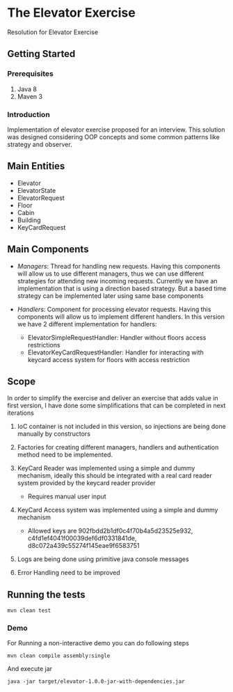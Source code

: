 # The Elevator Exercise

Resolution for Elevator Exercise

## Getting Started

### Prerequisites

1. Java 8
2. Maven 3

### Introduction

Implementation of elevator exercise proposed for an interview.
This solution was designed considering OOP concepts and some common patterns like strategy and observer. 

## Main Entities
- Elevator
- ElevatorState
- ElevatorRequest
- Floor
- Cabin
- Building
- KeyCardRequest

## Main Components

- *Managers*: Thread for handling new requests. Having this components will allow us to use different managers, thus we can use different strategies for attending new incoming requests. 
Currently we have an implementation that is using a direction based strategy.  But a based time strategy can be implemented later using same base components

- *Handlers*: Component for processing elevator requests. Having this components will allow us to implement different handlers. In this version we have 2 different implementation for handlers:
   * ElevatorSimpleRequestHandler: Handler without floors access restrictions 
   * ElevatorKeyCardRequestHandler: Handler for interacting with keycard access system for floors with access restriction

## Scope

In order to simplify the exercise and deliver an exercise that adds value in first version, I have done some simplifications that can be completed in next iterations

1. IoC container is not included in this version, so injections are being done manually by constructors

2. Factories for creating different managers, handlers and authentication method need to be implemented.

3. KeyCard Reader was implemented using a simple and dummy mechanism, ideally this should be integrated with a real card reader system provided by the keycard reader provider
   - Requires manual user input  

4. KeyCard Access system was implemented using a simple and dummy mechanism
   - Allowed keys are 902fbdd2b1df0c4f70b4a5d23525e932, c4fd1ef4041f00039def6df0331841de, d8c072a439c55274f145eae9f6583751 

5. Logs are being done using primitive java console messages

6. Error Handling need to be improved


## Running the tests
```
mvn clean test
```

### Demo
For Running a non-interactive demo you can do following steps
```
mvn clean compile assembly:single
```

And execute jar

```
java -jar target/elevator-1.0.0-jar-with-dependencies.jar
```
